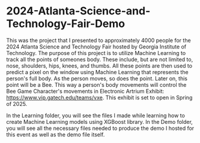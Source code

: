 # 2024-Atlanta-Science-and-Technology-Fair-Demo

This was the project that I presented to approximately 4000 people for the 2024 Atlanta Science and Technology Fair hosted by Georgia Institute of Technology. The purpose of this project is to utilize Machine Learning to track all the points of someones body. These include, but are not limited to, nose, shoulders, hips, knees, and thumbs. All these points are then used to predict a pixel on the window using Machine Learning that represents the person's full body. As the person moves, so does the point. Later on, this point will be a Bee. This way a person's body movements will control the Bee Game Character's movements in Electronic Artrium Exhibit: https://www.vip.gatech.edu/teams/vxe. This exhibit is set to open in Spring of 2025.

In the Learning folder, you will see the files I made while learning how to create Machine Learning models using XGBoost library.
In the Demo folder, you will see all the necessary files needed to produce the demo I hosted for this event as well as the demo file itself.
